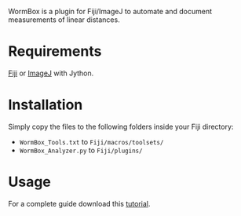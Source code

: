 WormBox is a plugin for Fiji/ImageJ to automate and document measurements of linear distances.

# Requirements

[Fiji](http://fiji.sc/) or [ImageJ](http://rsbweb.nih.gov/ij/) with Jython.

# Installation

Simply copy the files to the following folders inside your Fiji directory:

* `WormBox_Tools.txt` to `Fiji/macros/toolsets/`
* `WormBox_Analyzer.py` to `Fiji/plugins/`

# Usage

For a complete guide download this [tutorial](wormbox_tutorial.pdf).
